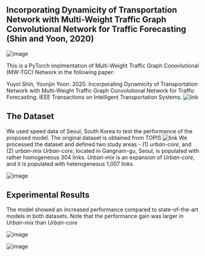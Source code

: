 ## Incorporating Dynamicity of Transportation Network with Multi-Weight Traffic Graph Convolutional Network for Traffic Forecasting (Shin and Yoon, 2020)

![image](https://user-images.githubusercontent.com/31876093/141113772-9e008ac3-1bcd-476f-a450-aaf3112aeeff.png)

This is a PyTorch implmentation of Multi-Weight Traffic Graph Conovlutional (MW-TGC) Network in the following paper:

Yuyol Shin, Yoonjin Yoon. 2020. Incorporating Dynamicity of Transportation Network with Multi-Weight Traffic Graph Convolutional Network for Traffic Forecasting. IEEE Transactions on Intelligent Transportation Systems. ![link](https://ieeexplore.ieee.org/abstract/document/9239873)


## The Dataset
We used speed data of Seoul, South Korea to test the performance of the proposed model. 
The original dataset is obtained from TOPIS ![link](https://topis.seoul.go.kr/)
We processed the dataset and defined two study areas - (1) _urban-core_, and (2) _urban-mix_
_Urban-core_, located in Gangnam-gu, Seoul, is populated with rather homogeneous 304 links.
_Urban-mix_ is an expansion of _Urban-core_, and it is populated with heterogeneous 1,007 links.

![image](https://user-images.githubusercontent.com/31876093/141130819-768855b5-e9b3-4533-b3b6-ef348c687b3d.png)


## Experimental Results 
The model showed an increased performance compared to state-of-the-art models in both datasets. 
Note that the performance gain was larger in _Urban-mix_ than _Urban-core_

![image](https://user-images.githubusercontent.com/31876093/141131113-fb60b85e-5256-4ddd-a661-b8bcacdbbf20.png)

![image](https://user-images.githubusercontent.com/31876093/141131237-9c356c69-b94f-4910-acf5-a2b2ed6b888a.png)


 

